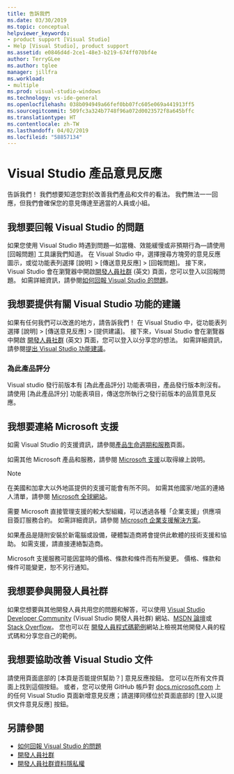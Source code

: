 ```yaml
---
title: 告訴我們
ms.date: 03/30/2019
ms.topic: conceptual
helpviewer_keywords:
- product support [Visual Studio]
- Help [Visual Studio], product support
ms.assetid: e0846d4d-2ce1-48e3-b219-674ff070bf4e
author: TerryGLee
ms.author: tglee
manager: jillfra
ms.workload:
- multiple
ms.prod: visual-studio-windows
ms.technology: vs-ide-general
ms.openlocfilehash: 038b094949a66fef0bb07fc605e069a441913ff5
ms.sourcegitcommit: 509fc3a324b7748f96a072d0023572f8a645bffc
ms.translationtype: HT
ms.contentlocale: zh-TW
ms.lasthandoff: 04/02/2019
ms.locfileid: "58857134"
---
```

# <a name="visual-studio-product-feedback"></a>Visual Studio 產品意見反應

告訴我們！ 我們想要知道您對於改善我們產品和文件的看法。 我們無法一一回應，但我們會確保您的意見傳達至適當的人員或小組。

## <a name="i-want-to-report-a-problem-with-visual-studio"></a>我想要回報 Visual Studio 的問題

如果您使用 Visual Studio 時遇到問題&mdash;如當機、效能緩慢或非預期行為&mdash;請使用 [回報問題] 工具讓我們知道。 在 Visual Studio 中，選擇搜尋方塊旁的意見反應圖示，或從功能表列選擇 [說明] > [傳送意見反應] > [回報問題]。 接下來，Visual Studio 會在瀏覽器中開啟[開發人員社群](https://developercommunity.visualstudio.com) \(英文\) 頁面，您可以登入以回報問題。 如需詳細資訊，請參閱[如何回報 Visual Studio 的問題](how-to-report-a-problem-with-visual-studio.md)。

## <a name="i-want-to-make-a-suggestion-about-visual-studio-features"></a>我想要提供有關 Visual Studio 功能的建議

如果有任何我們可以改進的地方，請告訴我們！ 在 Visual Studio 中，從功能表列選擇 [說明] > [傳送意見反應] > [提供建議]。 接下來，Visual Studio 會在瀏覽器中開啟 [開發人員社群](https://developercommunity.visualstudio.com) \(英文\) 頁面，您可以登入以分享您的想法。 如需詳細資訊，請參閱[提出 Visual Studio 功能建議](suggest-a-feature.md)。

### <a name="rate-this-product"></a>為此產品評分

Visual studio 發行前版本有 [為此產品評分] 功能表項目，產品發行版本則沒有。 請使用 [為此產品評分] 功能表項目，傳送您所執行之發行前版本的品質意見反應。

## <a name="i-want-to-contact-microsoft-support"></a>我想要連絡 Microsoft 支援

如需 Visual Studio 的支援資訊，請參閱[產品生命週期和服務](/visualstudio/productinfo/vs-servicing-vs)頁面。

如需其他 Microsoft 產品和服務，請參閱 [Microsoft 支援](https://go.microsoft.com/fwlink/?LinkID=99019)以取得線上說明。

> [!NOTE]
> 在美國和加拿大以外地區提供的支援可能會有所不同。 如需其他國家/地區的連絡人清單，請參閱 [Microsoft 全球網站](https://www.microsoft.com/worldwide/)。

需要 Microsoft 直接管理支援的較大型組織，可以透過各種「企業支援」供應項目簽訂服務合約。 如需詳細資訊，請參閱 [Microsoft 企業支援解決方案](https://go.microsoft.com/fwlink/?LinkId=258223)。

如果產品是隨附安裝於新電腦或設備，硬體製造商將會提供此軟體的技術支援和協助。 如需支援，請直接連絡製造商。

Microsoft 支援服務可能因當時的價格、條款和條件而有所變更。 價格、條款和條件可能變更，恕不另行通知。

## <a name="i-want-to-get-involved-in-the-developer-community"></a>我想要參與開發人員社群

如果您想要與其他開發人員共用您的問題和解答，可以使用 [Visual Studio Developer Community](https://developercommunity.visualstudio.com) (Visual Studio 開發人員社群) 網站、[MSDN 論壇](https://social.msdn.microsoft.com/Forums/home)或 [Stack Overflow](https://stackoverflow.com/)。 您也可以在 [開發人員程式碼範例](https://code.msdn.microsoft.com/)網站上檢視其他開發人員的程式碼和分享您自己的範例。

## <a name="i-want-to-help-improve-the-visual-studio-documentation"></a>我想要協助改善 Visual Studio 文件

請使用頁面底部的 [本頁是否能提供幫助？] 意見反應按鈕。 您可以在所有文件頁面上找到這個按鈕。 或者，您可以使用 GitHub 帳戶對 [docs.microsoft.com](https://docs.microsoft.com/visualstudio/) 上的任何 Visual Studio 頁面新增意見反應；請選擇同樣位於頁面底部的 [登入以提供文件意見反應] 按鈕。

## <a name="see-also"></a>另請參閱

* [如何回報 Visual Studio 的問題](how-to-report-a-problem-with-visual-studio.md)
* [開發人員社群](https://developercommunity.visualstudio.com)
* [開發人員社群資料隱私權](developer-community-privacy.md)
